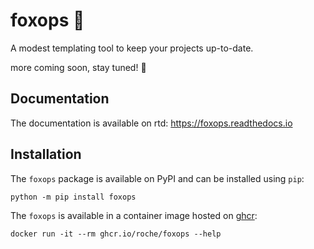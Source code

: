 # foxops 🦊

A modest templating tool to keep your projects up-to-date.

more coming soon, stay tuned! 🚧

## Documentation

The documentation is available on rtd: https://foxops.readthedocs.io

## Installation

The `foxops` package is available on PyPI and can be installed using `pip`:

```shell
python -m pip install foxops
```

The `foxops` is available in a container image hosted on [ghcr](https://github.com/Roche/foxops/pkgs/container/foxops):

```shell
docker run -it --rm ghcr.io/roche/foxops --help
```
